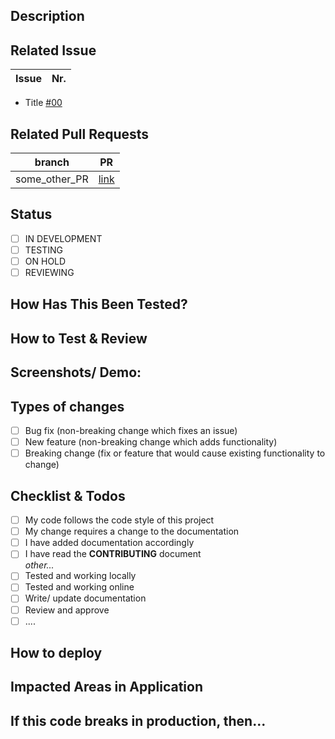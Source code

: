 <!-- PROJECT NOTE -->
<!---Thank you for sending a pull request! Much appreciated. -->

<!-- We will do our best to review and give feedback a.s.a.p. -->
<!-- You can certainly speed it up by providing all relevant information below. -->

<!-- TEMPLATE START-->
<!--- Provide a summary of your changes in the Title above -->

## Description  
<!--- General description and overview of the Pull Request (PR) including relevant notes/ remarks for the review -->

## Related Issue  
<!--- This project only accepts pull requests related to open issues -->
<!--- If suggesting a new feature or change, please discuss it in an issue first -->
<!--- If fixing a bug, there should be an issue describing it with steps to reproduce -->
<!--- Please link to the issue here: add title and number -->

Issue| Nr.  
------ | ------
- Title [#00](/../../issues/00)  

## Related Pull Requests  
<!-- List related Pull Requests against other branches: -->

branch | PR
------ | ------
some_other_PR | [link]()

## Status
- [ ] IN DEVELOPMENT
- [ ] TESTING
- [ ] ON HOLD
- [ ] REVIEWING

## How Has This Been Tested?
<!--- Please describe how you tested your changes. -->
<!--- Include details of your testing environment, and the tests you ran to -->
<!--- see how your change affects other areas of the code, etc. -->

## How to Test & Review
<!-- Outline the steps to test or reproduce the PR here. -->
<!-- Any reviewing advise on how and where to start -->

## Screenshots/ Demo:  
<!-- if available please add or link -->

## Types of changes
<!--- What types of changes does your code introduce? Put an `x` in all the boxes that apply: -->
- [ ] Bug fix (non-breaking change which fixes an issue)
- [ ] New feature (non-breaking change which adds functionality)
- [ ] Breaking change (fix or feature that would cause existing functionality to change)

## Checklist & Todos
<!--- Go over all the following points, and put an `x` in all the boxes that apply. -->
<!--- If you're unsure about any of these, don't hesitate to ask. We're here to help! -->
- [ ] My code follows the code style of this project  
- [ ] My change requires a change to the documentation  
- [ ] I have added documentation accordingly  
- [ ] I have read the **CONTRIBUTING** document  
*other...*  
- [ ] Tested and working locally
- [ ] Tested and working online
- [ ] Write/ update documentation
- [ ] Review and approve
- [ ] ....

## How to deploy  
<!--- Notes about how to deploy this work. For example, running a DB update or upgrade,replacing or editing files, changing system setttings in web.config etc.-->

## Impacted Areas in Application  
<!--- List general components/ projects of the application that this PR will affect: -->

## If this code breaks in production, then...  
<!--- What's the worst-case scenario? -->


<!-- TEMPLATE END-->

